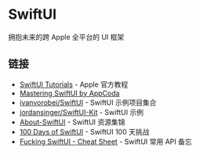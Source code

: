 # SwiftUI

拥抱未来的跨 Apple 全平台的 UI 框架

## 链接

- [SwiftUI Tutorials](https://developer.apple.com/tutorials/swiftui) - Apple 官方教程
- [Mastering SwiftUI by AppCoda](https://www.appcoda.com/learnswiftui/)
- [ivanvorobei/SwiftUI](https://github.com/ivanvorobei/SwiftUI) - SwiftUI 示例项目集合
- [jordansinger/SwiftUI-Kit](https://github.com/jordansinger/SwiftUI-Kit) - SwiftUI 示例
- [About-SwiftUI](https://github.com/Juanpe/About-SwiftUI) - SwiftUI 资源集锦
- [100 Days of SwiftUI](https://www.hackingwithswift.com/100/swiftui) - SwiftUI 100 天挑战
- [Fucking SwiftUI - Cheat Sheet](https://fuckingswiftui.com) - SwiftUI 常用 API 备忘